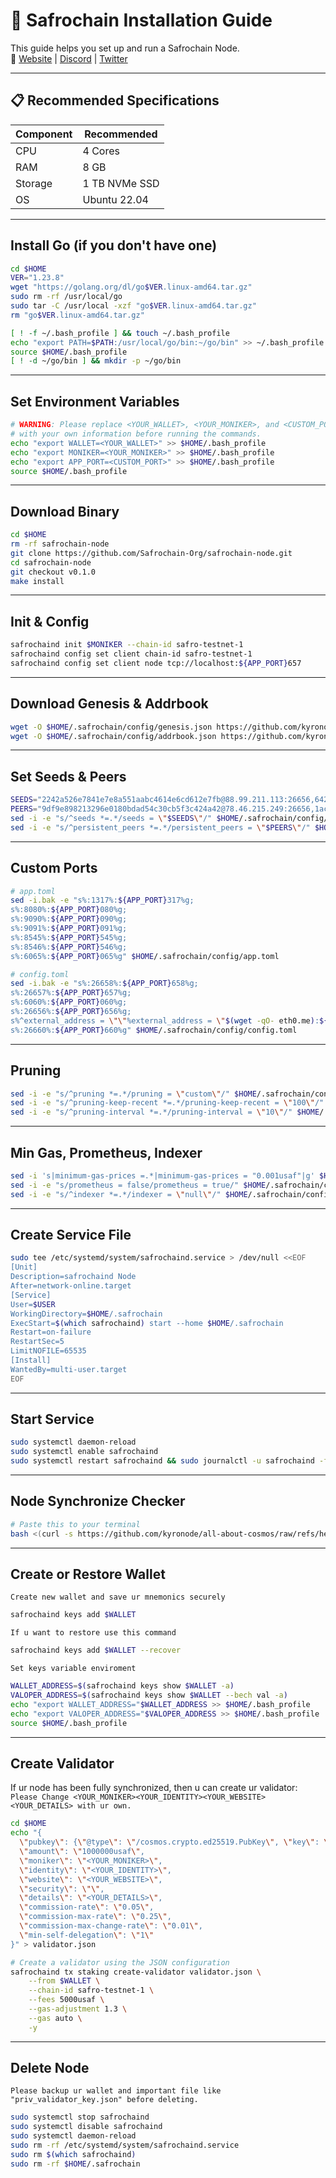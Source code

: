 # 🚀 Safrochain Installation Guide

This guide helps you set up and run a Safrochain Node.  
🔗 [Website](https://safrochain.com/) | [Discord](https://discord.gg/3Q3w3mqvXU) | [Twitter](https://x.com/safrochain)

---

## 📋 Recommended Specifications

| Component | Recommended |
|-----------|----------|
| CPU       | 4 Cores  |
| RAM       | 8 GB     | 
| Storage   | 1 TB NVMe SSD |
| OS        | Ubuntu 22.04 |

---

## Install Go (if you don't have one)
```bash
cd $HOME
VER="1.23.8"
wget "https://golang.org/dl/go$VER.linux-amd64.tar.gz"
sudo rm -rf /usr/local/go
sudo tar -C /usr/local -xzf "go$VER.linux-amd64.tar.gz"
rm "go$VER.linux-amd64.tar.gz"

[ ! -f ~/.bash_profile ] && touch ~/.bash_profile
echo "export PATH=$PATH:/usr/local/go/bin:~/go/bin" >> ~/.bash_profile
source $HOME/.bash_profile
[ ! -d ~/go/bin ] && mkdir -p ~/go/bin
```

---

## Set Environment Variables
```bash
# WARNING: Please replace <YOUR_WALLET>, <YOUR_MONIKER>, and <CUSTOM_PORT>
# with your own information before running the commands.
echo "export WALLET=<YOUR_WALLET>" >> $HOME/.bash_profile
echo "export MONIKER=<YOUR_MONIKER>" >> $HOME/.bash_profile
echo "export APP_PORT=<CUSTOM_PORT>" >> $HOME/.bash_profile
source $HOME/.bash_profile
```

---

## Download Binary
```bash
cd $HOME
rm -rf safrochain-node
git clone https://github.com/Safrochain-Org/safrochain-node.git
cd safrochain-node
git checkout v0.1.0
make install
```

---

## Init & Config
```bash
safrochaind init $MONIKER --chain-id safro-testnet-1
safrochaind config set client chain-id safro-testnet-1
safrochaind config set client node tcp://localhost:${APP_PORT}657
```

---

## Download Genesis & Addrbook
```bash
wget -O $HOME/.safrochain/config/genesis.json https://github.com/kyronode/all-about-cosmos/raw/refs/heads/main/Testnet/Safrochain/genesis.json
wget -O $HOME/.safrochain/config/addrbook.json https://github.com/kyronode/all-about-cosmos/raw/refs/heads/main/Testnet/Safrochain/addrbook.json
```

---

## Set Seeds & Peers
```bash
SEEDS="2242a526e7841e7e8a551aabc4614e6cd612e7fb@88.99.211.113:26656,642dfd491b8bfc0b842c71c01a12ee1122f3dafe@46.62.140.103:26656"
PEERS="9df9e898213296e0180bdad54c30cb5f3c424a42@78.46.215.249:26656,1ac9964262094380ab20278979de72280d7bfc59@152.53.182.15:21656,642dfd491b8bfc0b842c71c01a12ee1122f3dafe@46.62.140.103:26656,693c44c8fdeea31ceadf43f98d73fdf317bd70b8@62.169.16.57:21656,88fb1dd0ed4e81389215ce663a7219d0ce54cf59@161.97.101.168:26656,d001827cf6adb1b6b63284189127e5d844173889@143.198.91.87:26656,b4b711560e62b3a850193f3fa85c82e6ccf4c013@135.181.178.120:12656,525aed9c85f89d9a70c0f2048b1b0e7695c3d03a@37.60.252.195:21656,637077d431f618181597706810a65c826524fd74@176.9.120.85:32756"
sed -i -e "s/^seeds *=.*/seeds = \"$SEEDS\"/" $HOME/.safrochain/config/config.toml
sed -i -e "s/^persistent_peers *=.*/persistent_peers = \"$PEERS\"/" $HOME/.safrochain/config/config.toml
```

---

## Custom Ports
```bash
# app.toml
sed -i.bak -e "s%:1317%:${APP_PORT}317%g;
s%:8080%:${APP_PORT}080%g;
s%:9090%:${APP_PORT}090%g;
s%:9091%:${APP_PORT}091%g;
s%:8545%:${APP_PORT}545%g;
s%:8546%:${APP_PORT}546%g;
s%:6065%:${APP_PORT}065%g" $HOME/.safrochain/config/app.toml

# config.toml
sed -i.bak -e "s%:26658%:${APP_PORT}658%g;
s%:26657%:${APP_PORT}657%g;
s%:6060%:${APP_PORT}060%g;
s%:26656%:${APP_PORT}656%g;
s%^external_address = \"\"%external_address = \"$(wget -qO- eth0.me):${APP_PORT}656\"%;
s%:26660%:${APP_PORT}660%g" $HOME/.safrochain/config/config.toml
```

---

## Pruning
```bash
sed -i -e "s/^pruning *=.*/pruning = \"custom\"/" $HOME/.safrochain/config/app.toml 
sed -i -e "s/^pruning-keep-recent *=.*/pruning-keep-recent = \"100\"/" $HOME/.safrochain/config/app.toml
sed -i -e "s/^pruning-interval *=.*/pruning-interval = \"10\"/" $HOME/.safrochain/config/app.toml
```

---

## Min Gas, Prometheus, Indexer
```bash
sed -i 's|minimum-gas-prices =.*|minimum-gas-prices = "0.001usaf"|g' $HOME/.safrochain/config/app.toml
sed -i -e "s/prometheus = false/prometheus = true/" $HOME/.safrochain/config/config.toml
sed -i -e "s/^indexer *=.*/indexer = \"null\"/" $HOME/.safrochain/config/config.toml
```

---

## Create Service File
```bash
sudo tee /etc/systemd/system/safrochaind.service > /dev/null <<EOF
[Unit]
Description=safrochaind Node
After=network-online.target
[Service]
User=$USER
WorkingDirectory=$HOME/.safrochain
ExecStart=$(which safrochaind) start --home $HOME/.safrochain
Restart=on-failure
RestartSec=5
LimitNOFILE=65535
[Install]
WantedBy=multi-user.target
EOF
```

---

## Start Service
```bash
sudo systemctl daemon-reload
sudo systemctl enable safrochaind
sudo systemctl restart safrochaind && sudo journalctl -u safrochaind -fo cat
```

---

## Node Synchronize Checker
```bash
# Paste this to your terminal
bash <(curl -s https://github.com/kyronode/all-about-cosmos/raw/refs/heads/main/Testnet/Safrochain/safro-sync.sh)
```

---

## Create or Restore Wallet
`Create new wallet and save ur mnemonics securely`
```bash
safrochaind keys add $WALLET
```
`If u want to restore use this command`
```bash
safrochaind keys add $WALLET --recover
```
`Set keys variable enviroment`
```bash
WALLET_ADDRESS=$(safrochaind keys show $WALLET -a)
VALOPER_ADDRESS=$(safrochaind keys show $WALLET --bech val -a)
echo "export WALLET_ADDRESS="$WALLET_ADDRESS >> $HOME/.bash_profile
echo "export VALOPER_ADDRESS="$VALOPER_ADDRESS >> $HOME/.bash_profile
source $HOME/.bash_profile
```

---

## Create Validator
If ur node has been fully synchronized, then u can create ur validator:
`Please Change <YOUR_MONIKER><YOUR_IDENTITY><YOUR_WEBSITE><YOUR_DETAILS> with ur own.`
```bash
cd $HOME
echo "{
  \"pubkey\": {\"@type\": \"/cosmos.crypto.ed25519.PubKey\", \"key\": \"$(safrochaind tendermint show-validator | grep -Po '\"key\":\s*\"\K[^\"]*')\"},
  \"amount\": \"1000000usaf\",
  \"moniker\": \"<YOUR_MONIKER>\",
  \"identity\": \"<YOUR_IDENTITY>\",
  \"website\": \"<YOUR_WEBSITE>\",
  \"security\": \"\",
  \"details\": \"<YOUR_DETAILS>\",
  \"commission-rate\": \"0.05\",
  \"commission-max-rate\": \"0.25\",
  \"commission-max-change-rate\": \"0.01\",
  \"min-self-delegation\": \"1\"
}" > validator.json

# Create a validator using the JSON configuration
safrochaind tx staking create-validator validator.json \
    --from $WALLET \
    --chain-id safro-testnet-1 \
    --fees 5000usaf \
    --gas-adjustment 1.3 \
    --gas auto \
    -y
```

---

## Delete Node
`Please backup ur wallet and important file like "priv_validator_key.json" before deleting.` 
```bash
sudo systemctl stop safrochaind
sudo systemctl disable safrochaind
sudo systemctl daemon-reload
sudo rm -rf /etc/systemd/system/safrochaind.service
sudo rm $(which safrochaind)
sudo rm -rf $HOME/.safrochain
```